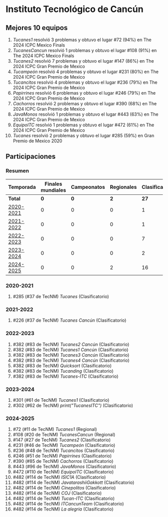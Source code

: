 # Instituto Tecnológico de Cancún

## Mejores 10 equipos

1. _Tucanes1_ resolvió 3 problemas y obtuvo el lugar #72 (94%) en The 2024 ICPC Mexico Finals
1. _TucanesCancun_ resolvió 1 problemas y obtuvo el lugar #108 (91%) en The 2024 ICPC Mexico Finals
1. _Tucanes2_ resolvió 7 problemas y obtuvo el lugar #147 (86%) en The 2024 ICPC Gran Premio de Mexico
1. _Tucampeón_ resolvió 4 problemas y obtuvo el lugar #231 (80%) en The 2024 ICPC Gran Premio de Mexico
1. _Tucancitos_ resolvió 4 problemas y obtuvo el lugar #236 (79%) en The 2024 ICPC Gran Premio de Mexico
1. _Papirrines_ resolvió 6 problemas y obtuvo el lugar #246 (79%) en The 2024 ICPC Gran Premio de Mexico
1. _Cachorros_ resolvió 2 problemas y obtuvo el lugar #390 (68%) en The 2024 ICPC Gran Premio de Mexico
1. _JavaMonos_ resolvió 1 problemas y obtuvo el lugar #443 (63%) en The 2024 ICPC Gran Premio de Mexico
1. _EquipoITC_ resolvió 1 problemas y obtuvo el lugar #472 (61%) en The 2024 ICPC Gran Premio de Mexico
1. _Tucanes_ resolvió 2 problemas y obtuvo el lugar #285 (59%) en Gran Premio de Mexico 2020

## Participaciones

### Resumen

| Temporada | Finales mundiales | Campeonatos | Regionales | Clasificatorios | Equipos |
| --- | --- | --- | --- | --- | --- |
| **Total** | **0** | **0** | **2** | **27** | **27** |
| [2020-2021](#2020-2021) | 0 | 0 | 0 | 1 | 1 |
| [2021-2022](#2021-2022) | 0 | 0 | 0 | 1 | 1 |
| [2022-2023](#2022-2023) | 0 | 0 | 0 | 7 | 7 |
| [2023-2024](#2023-2024) | 0 | 0 | 0 | 2 | 2 |
| [2024-2025](#2024-2025) | 0 | 0 | 2 | 16 | 16 |

### 2020-2021

1. #285 (#37 de TecNM) _Tucanes_ (Clasificatorio)

### 2021-2022

1. #226 (#37 de TecNM) _Tucanes Cancún_ (Clasificatorio)

### 2022-2023

1. #382 (#83 de TecNM) _Tucanes2 Cancún_ (Clasificatorio)
1. #382 (#83 de TecNM) _Tucanes1 Cancún_ (Clasificatorio)
1. #382 (#83 de TecNM) _Tucanes3 Cancún_ (Clasificatorio)
1. #382 (#83 de TecNM) _Tucanes4 Cancún_ (Clasificatorio)
1. #382 (#83 de TecNM) _Quicksort_ (Clasificatorio)
1. #382 (#83 de TecNM) _Tucanding_ (Clasificatorio)
1. #382 (#83 de TecNM) _Tucanes-ITC_ (Clasificatorio)

### 2023-2024

1. #301 (#61 de TecNM) _Tucanes1_ (Clasificatorio)
1. #302 (#62 de TecNM) _print("TucanesITC")_ (Clasificatorio)

### 2024-2025

1. #72 (#11 de TecNM) _Tucanes1_ (Regional)
1. #108 (#20 de TecNM) _TucanesCancun_ (Regional)
1. #147 (#27 de TecNM) _Tucanes2_ (Clasificatorio)
1. #231 (#46 de TecNM) _Tucampeón_ (Clasificatorio)
1. #236 (#48 de TecNM) _Tucancitos_ (Clasificatorio)
1. #246 (#51 de TecNM) _Papirrines_ (Clasificatorio)
1. #390 (#85 de TecNM) _Cachorros_ (Clasificatorio)
1. #443 (#96 de TecNM) _JavaMonos_ (Clasificatorio)
1. #472 (#110 de TecNM) _EquipoITC_ (Clasificatorio)
1. #482 (#114 de TecNM) _ISIC1A_ (Clasificatorio)
1. #482 (#114 de TecNM) _JavatarashiiGakkott_ (Clasificatorio)
1. #482 (#114 de TecNM) _Cinepolitos_ (Clasificatorio)
1. #482 (#114 de TecNM) _COJ_ (Clasificatorio)
1. #482 (#114 de TecNM) _Tucan-ITC_ (Clasificatorio)
1. #482 (#114 de TecNM) _ITCancunTeam_ (Clasificatorio)
1. #482 (#114 de TecNM) _La alegria_ (Clasificatorio)



